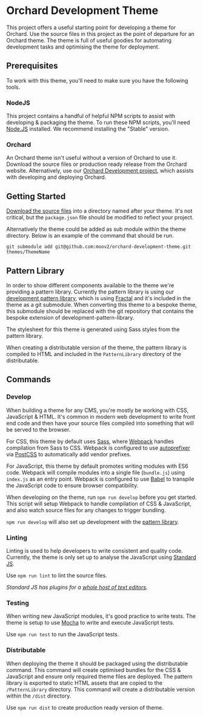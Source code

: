 # Orchard Development Theme

This project offers a useful starting point for developing a theme for Orchard. Use the source files in this project as the point of departure for an Orchard theme. The theme is full of useful goodies for automating development tasks and optimising the theme for deployment.

## Prerequisites

To work with this theme, you'll need to make sure you have the following tools.

### NodeJS

This project contains a handful of helpful NPM scripts to assist with developing & packaging the theme. To run these NPM scripts, you'll need [Node.JS](https://nodejs.org/) installed. We recommend installing the "Stable" version.

### Orchard 

An Orchard theme isn't useful without a version of Orchard to use it. Download the source files or production ready release from the Orchard website. Alternatively, use our [Orchard Development project](https://github.com/moov2/orchard-development), which assists with developing and deploying Orchard.

## Getting Started

[Download the source files](https://github.com/moov2/orchard-development-theme/archive/master.zip) into a directory named after your theme. It's not critical, but the `package.json` file should be modified to reflect your project.

Alternatively the theme could be added as sub module within the theme directory. Below is an example of the command that should be run.

    git submodule add git@github.com:moov2/orchard-development-theme.git themes/ThemeName

## Pattern Library

In order to show different components available to the theme we're providing a pattern library. Currently the pattern library is using our [development pattern library](https://github.com/moov2/development-pattern-library), which is using [Fractal](https://fractal.build/) and it's included in the theme as a git submodule. When converting this theme to a bespoke theme, this submodule should be replaced with the git repository that contains the bespoke extension of development-pattern-library.

The stylesheet for this theme is generated using Sass styles from the pattern library. 

When creating a distributable version of the theme, the pattern library is compiled to HTML and included in the `PatternLibrary` directory of the distributable.

## Commands

### Develop

When building a theme for any CMS, you're mostly be working with CSS, JavaScript & HTML. It's common in modern web development to write front end code and then have your source files compiled into something that will be served to the browser. 

For CSS, this theme by default uses [Sass](http://sass-lang.com/), where [Webpack](https://webpack.js.org/) handles compilation from Sass to CSS. Webpack is configured to use [autoprefixer](https://github.com/postcss/autoprefixer) via [PostCSS](https://github.com/postcss/postcss) to automatically add vendor prefixes.

For JavaScript, this theme by default promotes writing modules with ES6 code. Webpack will compile modules into a single file (`bundle.js`) using `index.js` as an entry point. Webpack is configured to use [Babel](https://babeljs.io/) to transpile the JavaScript code to ensure browser compatibility.

When developing on the theme, run `npm run develop` before you get started. This script will setup Webpack to handle compilation of CSS & JavaScript, and also watch source files for any changes to trigger bundling. 

`npm run develop` will also set up development with the [pattern library](#PatternLibrary).

### Linting

Linting is used to help developers to write consistent and quality code. Currently, the theme is only set up to analyse the JavaScript using [Standard JS](https://standardjs.com/). 

Use `npm run lint` to lint the source files.

*Standard JS has plugins for a [whole host of text editors](https://standardjs.com/index.html#are-there-text-editor-plugins).*

### Testing

When writing new JavaScript modules, it's good practice to write tests. The theme is setup to use [Mocha](https://mochajs.org/) to write and execute JavaScript tests.

Use `npm run test` to run the JavaScript tests.

### Distributable

When deploying the theme it should be packaged using the distributable command. This command will create optimised bundles for the CSS & JavaScript and ensure only required theme files are deployed. The pattern library is exported to static HTML assets that are copied to the `/PatternLibrary` directory. This command will create a distributable version within the `/dist` directory.

Use `npm run dist` to create production ready version of theme.
